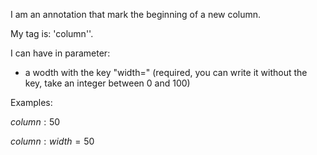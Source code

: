 I am an annotation that mark the beginning of a new column.

My tag is: 'column''.

I can have in parameter:
- a wodth with the key "width=" (required, you can write it without the key, take an integer between 0 and 100)

Examples: 

${column:50}$

${column:width=50}$